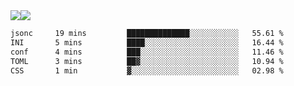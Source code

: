 <div style="display: flex; flex-direction: row;">
<img style="height: auto; width: auto;" class="img" src="https://raw.githubusercontent.com/blazepp/github-stats/master/generated/overview.svg#gh-dark-mode-only" />
<img style="height: auto; width: auto;" class="img" src="https://raw.githubusercontent.com/blazepp/github-stats/master/generated/languages.svg#gh-dark-mode-only" />
</div>

<div style="display: flex; flex-direction: row;">
<!--START_SECTION:waka-->

```txt
jsonc     19 mins         ██████████████░░░░░░░░░░░   55.61 %
INI       5 mins          ████░░░░░░░░░░░░░░░░░░░░░   16.44 %
conf      4 mins          ███░░░░░░░░░░░░░░░░░░░░░░   11.46 %
TOML      3 mins          ██▓░░░░░░░░░░░░░░░░░░░░░░   10.94 %
CSS       1 min           ▓░░░░░░░░░░░░░░░░░░░░░░░░   02.98 %
```

<!--END_SECTION:waka-->
</div>
